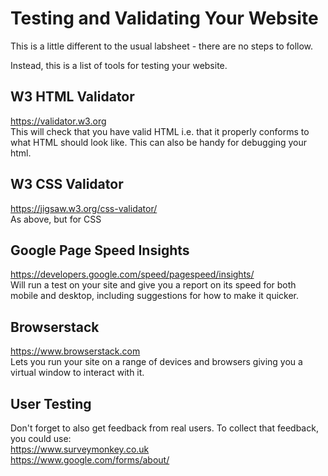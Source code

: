 # Testing and Validating Your Website

This is a little different to the usual labsheet - there are no steps to follow.

Instead, this is a list of tools for testing your website.

## W3 HTML Validator
<https://validator.w3.org>  
This will check that you have valid HTML i.e. that it properly conforms to what HTML should look like. This can also be handy for debugging your html.

## W3 CSS Validator
<https://jigsaw.w3.org/css-validator/>  
As above, but for CSS

## Google Page Speed Insights
<https://developers.google.com/speed/pagespeed/insights/>  
Will run a test on your site and give you a report on its speed for both mobile and desktop, including suggestions for how to make it quicker.

## Browserstack
<https://www.browserstack.com>  
Lets you run your site on a range of devices and browsers giving you a virtual window to interact with it.

## User Testing
Don't forget to also get feedback from real users.  To collect that feedback, you could use:  
<https://www.surveymonkey.co.uk>  
<https://www.google.com/forms/about/>  
